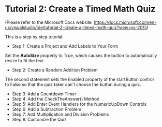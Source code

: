 # Tutorial 2: Create a Timed Math Quiz
(Please refer to the Microsoft Docs website: https://docs.microsoft.com/en-us/visualstudio/ide/tutorial-2-create-a-timed-math-quiz?view=vs-2015)

This is a step by step tutorial.

- Step 1: Create a Project and Add Labels to Your Form

Set the **AutoSize** property to True, which causes the button to automatically resize to fit the text.
- Step 2: Create a Random Addition Problem

The second statement sets the Enabled property of the startButton control to False so that the quiz taker can't choose the button during a quiz.
- Step 3: Add a Countdown Timer
- Step 4: Add the CheckTheAnswer() Method
- Step 5: Add Enter Event Handlers for the NumericUpDown Controls
- Step 6: Add a Subtraction Problem
- Step 7: Add Multiplication and Division Problems
- Step 8: Customize the Quiz





